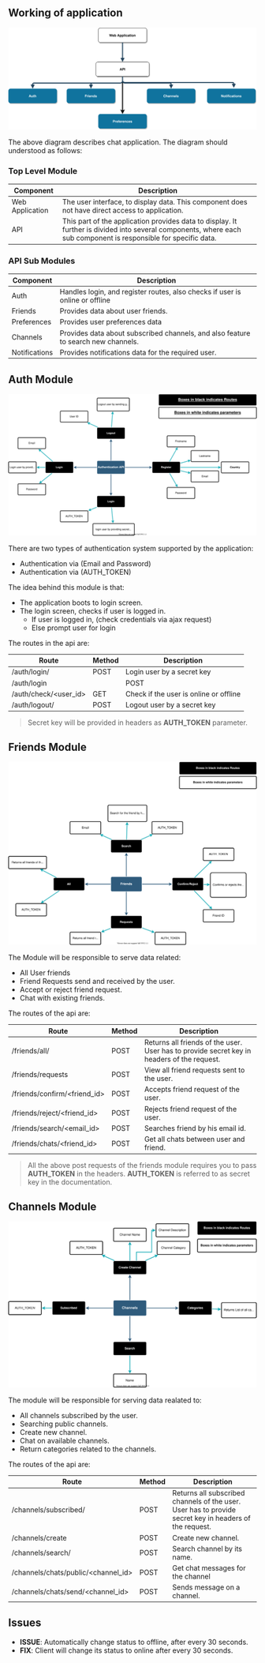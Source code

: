 


## Working of application

![app flow diagram](readme_files/app_flow.svg)

The above diagram describes chat application. The diagram should understood as follows:

### Top Level Module

| Component | Description |
| -------- | ---------- |
| Web Application | The user interface, to display data. This component does not have direct access to application. |
| API | This part of the application provides data to display. It further is divided into several components, where each sub component is responsible for specific data. |

### API Sub Modules

| Component | Description |
|--------- | ----------- |
| Auth		| Handles login, and register routes, also checks if user is online or offline |
| Friends | Provides data about user friends. |
| Preferences | Provides user preferences data |
| Channels | Provides data about subscribed channels, and also feature to search new channels. |
| Notifications | Provides notifications data for the required user. |

## Auth Module

![auth api flow](readme_files/auth_flow.svg)

There are two types of authentication system supported by the application:

- Authentication via (Email and Password)
- Authentication via (AUTH_TOKEN)

The idea behind this module is that:

- The application boots to login screen.
- The login screen, checks if user is logged in.
	- If user is logged in, (check credentials via ajax request)
	- Else prompt user for login


The routes in the api are:

|	Route 						| Method  	|	Description 			 |
| ----------------------------  | ------- 	| -------------------------- |
| /auth/login/ 					| POST		| Login user by a secret key |
| /auth/login 		|			| POST 		| Login user by credentials  |
| /auth/check/<user_id> 		| GET 		| Check if the user is online or offline |
| /auth/logout/					| POST		| Logout user by a secret key |

> Secret key will be provided in headers as **AUTH_TOKEN** parameter.

## Friends Module

![friends api flow](readme_files/friends_flow.svg)

The Module will be responsible to serve data related:

- All User friends
- Friend Requests send and received by the user.
- Accept or reject friend request.
- Chat with existing friends.


The routes of the api are:

|	Route 						| Method  	|	Description 			 |
| ----------------------------  | ------- 	| -------------------------- |
| /friends/all/ 				| POST		| Returns all friends of the user. User has to provide secret key in headers of the request. |
| /friends/requests 			| POST 		| View all friend requests sent to the user.  |
| /friends/confirm/<friend_id>  | POST 		| Accepts friend request of the user. |
| /friends/reject/<friend_id>   | POST 		| Rejects friend request of the user. |
| /friends/search/<email_id>	| POST		| Searches friend by his email id. |
| /friends/chats/<friend_id>	| POST		| Get all chats between user and friend. |


> All the above post requests of the friends module requires you to pass **AUTH_TOKEN** in the headers. **AUTH_TOKEN** is referred to as secret key in the documentation.

## Channels Module

![channels flow image](readme_files/channels_flow.svg)

The module will be responsible for serving data realated to:

- All channels subscribed by the user.
- Searching public channels.
- Create new channel.
- Chat on available channels.
- Return categories related to the channels.


The routes of the api are:

|	Route 						| Method  	|	Description 			 |
| ----------------------------  | ------- 	| -------------------------- |
| /channels/subscribed/ 		| POST		| Returns all subscribed channels of the user. User has to provide secret key in headers of the request. |
| /channels/create 				| POST 		| Create new channel.  |
| /channels/search/<name>  		| POST 		| Search channel by its name. |
| /channels/chats/public/<channel_id>  | POST 		| Get chat messages for the channel |
| /channels/chats/send/<channel_id> 			| POST 		| Sends message on a channel.



## Issues
- **ISSUE**: Automatically change status to offline, after every 30 seconds. 
- **FIX**: Client will change its status to online after every 30 seconds.